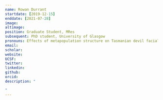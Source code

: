 ```yaml
---
name: Rowan Durrant
startdate: [2019-12-15]
enddate: [2021-07-28]
image: 
altimage: 
position: Graduate Student, MRes
subsequent: PhD student, University of Glasgow
pronouns: Effects of metapopulation structure on Tasmanian devil facial tumour disease spread
email: 
scholar:
website:
UCSF:
twitter: 
linkedin: 
github: 
orcid: 
description: "

"
---
```

